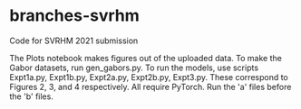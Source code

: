 # branches-svrhm
Code for SVRHM 2021 submission

The Plots notebook makes figures out of the uploaded data.
To make the Gabor datasets, run gen_gabors.py.
To run the models, use scripts Expt1a.py, Expt1b.py, Expt2a.py, Expt2b.py, Expt3.py. These correspond to Figures 2, 3, and 4 respectively. All require PyTorch.
Run the 'a' files before the 'b' files.
